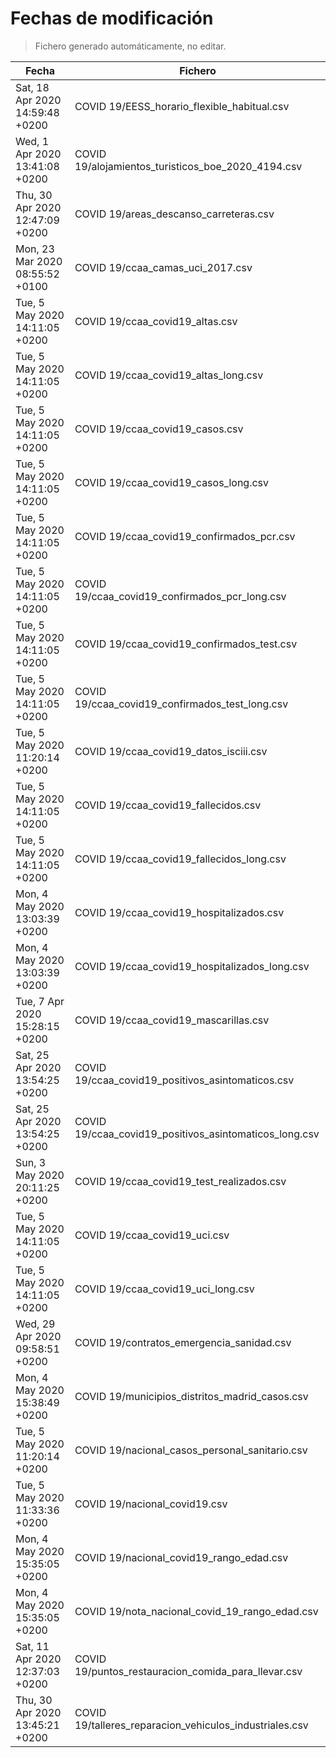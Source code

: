 # Fechas de modificación

> Fichero generado automáticamente, no editar.

| Fecha                           | Fichero                  |
|---------------------------------|--------------------------|
| Sat, 18 Apr 2020 14:59:48 +0200  | COVID 19/EESS_horario_flexible_habitual.csv |
| Wed, 1 Apr 2020 13:41:08 +0200  | COVID 19/alojamientos_turisticos_boe_2020_4194.csv |
| Thu, 30 Apr 2020 12:47:09 +0200  | COVID 19/areas_descanso_carreteras.csv |
| Mon, 23 Mar 2020 08:55:52 +0100  | COVID 19/ccaa_camas_uci_2017.csv |
| Tue, 5 May 2020 14:11:05 +0200  | COVID 19/ccaa_covid19_altas.csv |
| Tue, 5 May 2020 14:11:05 +0200  | COVID 19/ccaa_covid19_altas_long.csv |
| Tue, 5 May 2020 14:11:05 +0200  | COVID 19/ccaa_covid19_casos.csv |
| Tue, 5 May 2020 14:11:05 +0200  | COVID 19/ccaa_covid19_casos_long.csv |
| Tue, 5 May 2020 14:11:05 +0200  | COVID 19/ccaa_covid19_confirmados_pcr.csv |
| Tue, 5 May 2020 14:11:05 +0200  | COVID 19/ccaa_covid19_confirmados_pcr_long.csv |
| Tue, 5 May 2020 14:11:05 +0200  | COVID 19/ccaa_covid19_confirmados_test.csv |
| Tue, 5 May 2020 14:11:05 +0200  | COVID 19/ccaa_covid19_confirmados_test_long.csv |
| Tue, 5 May 2020 11:20:14 +0200  | COVID 19/ccaa_covid19_datos_isciii.csv |
| Tue, 5 May 2020 14:11:05 +0200  | COVID 19/ccaa_covid19_fallecidos.csv |
| Tue, 5 May 2020 14:11:05 +0200  | COVID 19/ccaa_covid19_fallecidos_long.csv |
| Mon, 4 May 2020 13:03:39 +0200  | COVID 19/ccaa_covid19_hospitalizados.csv |
| Mon, 4 May 2020 13:03:39 +0200  | COVID 19/ccaa_covid19_hospitalizados_long.csv |
| Tue, 7 Apr 2020 15:28:15 +0200  | COVID 19/ccaa_covid19_mascarillas.csv |
| Sat, 25 Apr 2020 13:54:25 +0200  | COVID 19/ccaa_covid19_positivos_asintomaticos.csv |
| Sat, 25 Apr 2020 13:54:25 +0200  | COVID 19/ccaa_covid19_positivos_asintomaticos_long.csv |
| Sun, 3 May 2020 20:11:25 +0200  | COVID 19/ccaa_covid19_test_realizados.csv |
| Tue, 5 May 2020 14:11:05 +0200  | COVID 19/ccaa_covid19_uci.csv |
| Tue, 5 May 2020 14:11:05 +0200  | COVID 19/ccaa_covid19_uci_long.csv |
| Wed, 29 Apr 2020 09:58:51 +0200  | COVID 19/contratos_emergencia_sanidad.csv |
| Mon, 4 May 2020 15:38:49 +0200  | COVID 19/municipios_distritos_madrid_casos.csv |
| Tue, 5 May 2020 11:20:14 +0200  | COVID 19/nacional_casos_personal_sanitario.csv |
| Tue, 5 May 2020 11:33:36 +0200  | COVID 19/nacional_covid19.csv |
| Mon, 4 May 2020 15:35:05 +0200  | COVID 19/nacional_covid19_rango_edad.csv |
| Mon, 4 May 2020 15:35:05 +0200  | COVID 19/nota_nacional_covid_19_rango_edad.csv |
| Sat, 11 Apr 2020 12:37:03 +0200  | COVID 19/puntos_restauracion_comida_para_llevar.csv |
| Thu, 30 Apr 2020 13:45:21 +0200  | COVID 19/talleres_reparacion_vehiculos_industriales.csv |
